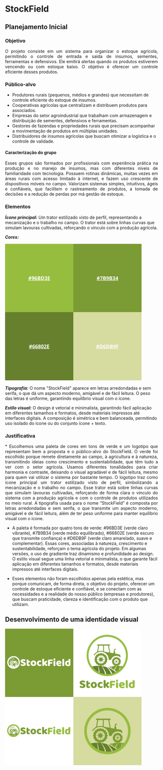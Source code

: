 # StockField
## Planejamento Inicial 
### Objetivo
<p align="justify">
O projeto consiste em um sistema para organizar o estoque agrícola, permitindo o controle de entrada e saída de insumos, sementes, ferramentas e defensivos. Ele emitirá alertas quando os produtos estiverem vencendo ou com estoque baixo. O objetivo é oferecer um controle eficiente desses produtos.
</p>

### Público-alvo
* Produtores rurais (pequenos, médios e grandes) que necessitam de controle eficiente do estoque de insumos.
* Cooperativas agrícolas que centralizam e distribuem produtos para associados.
* Empresas do setor agroindustrial que trabalham com armazenagem e distribuição de sementes, defensivos e ferramentas.
* Gestores de fazendas e propriedades rurais que precisam acompanhar a movimentação de produtos em múltiplas unidades.
* Distribuidores de insumos agrícolas que buscam otimizar a logística e o controle de validade.

#### Caracterização do grupo
<p align="justify">
Esses grupos são formados por profissionais com experiência prática na produção e no manejo de insumos, mas com diferentes níveis de familiaridade com tecnologia. Possuem rotinas dinâmicas, muitas vezes em áreas rurais com acesso limitado à internet, e fazem uso crescente de dispositivos móveis no campo. Valorizam sistemas simples, intuitivos, ágeis e confiáveis, que facilitem o rastreamento de produtos, a tomada de decisões e a redução de perdas por má gestão de estoque.
</p>

### Elementos
***Ícone principal:***
Um trator estilizado visto de perfil, representando a mecanização e o trabalho no campo. O trator está sobre linhas curvas que simulam lavouras cultivadas, reforçando o vínculo com a produção agrícola.

***Cores:***

<img width="450" height="450" alt="Image" src="https://github.com/riverspaulo/StockField/blob/main/Imagens/Stock-Field-Colors.png" />

***Tipografia:***
O nome "StockField" aparece em letras arredondadas e sem serifa, o que dá um aspecto moderno, amigável e de fácil leitura. O peso das letras é uniforme, garantindo equilíbrio visual com o ícone.

***Estilo visual:***
O design é vetorial e minimalista, garantindo fácil aplicação em diferentes tamanhos e formatos, desde materiais impressos até interfaces digitais. A composição é simétrica e bem balanceada, permitindo uso isolado do ícone ou do conjunto ícone + texto.

### Justificativa
<p align="justify">
* Escolhemos uma paleta de cores em tons de verde e um logotipo que representam bem a proposta e o público-alvo do StockField. O verde foi escolhido porque remete diretamente ao campo, à agricultura e à natureza, transmitindo ideias como crescimento e sustentabilidade, que têm tudo a ver com o setor agrícola. Usamos diferentes tonalidades para criar harmonia e contraste, deixando o visual agradável e de fácil leitura, mesmo para quem vai utilizar o sistema por bastante tempo. O logotipo traz como ícone principal um trator estilizado visto de perfil, simbolizando a mecanização e o trabalho no campo. Esse trator está sobre linhas curvas que simulam lavouras cultivadas, reforçando de forma clara o vínculo do sistema com a produção agrícola e com o controle de produtos utilizados no meio rural. A tipografia usada para o nome “StockField” é composta por letras arredondadas e sem serifa, o que transmite um aspecto moderno, amigável e de fácil leitura, além de ter peso uniforme para manter equilíbrio visual com o ícone.

* A paleta é formada por quatro tons de verde: #96BD3E (verde claro vibrante), #7B9B34 (verde médio equilibrado), #66802E (verde escuro que transmite confiança) e #D6DB9F (verde claro amarelado, suave e complementar). Essas cores, associadas à natureza, crescimento e sustentabilidade, reforçam o tema agrícola do projeto. Em algumas versões, o uso de gradiente traz dinamismo e profundidade ao design. O estilo visual segue uma linha vetorial e minimalista, o que garante fácil aplicação em diferentes tamanhos e formatos, desde materiais impressos até interfaces digitais.

* Esses elementos não foram escolhidos apenas pela estética, mas porque comunicam, de forma direta, o objetivo do projeto, oferecer um controle de estoque eficiente e confiável, e se conectam com as necessidades e a realidade do nosso público (empresas e produtores), que buscam praticidade, clareza e identificação com o produto que utilizam.
</p>

## Desenvolvimento de uma identidade visual
<img width="450" height="450" alt="Image" src="https://github.com/riverspaulo/StockField/blob/main/Imagens/Stock-Field%20(1).png" />
